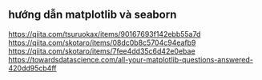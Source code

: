 ## hướng dẫn matplotlib và seaborn 

https://qiita.com/tsuruokax/items/90167693f142ebb55a7d <br>
https://qiita.com/skotaro/items/08dc0b8c5704c94eafb9 <br>
https://qiita.com/skotaro/items/7fee4dd35c6d42e0ebae<br>
https://towardsdatascience.com/all-your-matplotlib-questions-answered-420dd95cb4ff

